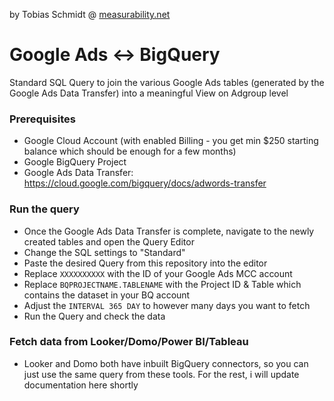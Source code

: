 by Tobias Schmidt @ [measurability.net](http://www.measurability.net) 

# Google Ads <-> BigQuery

Standard SQL Query to join the various Google Ads tables (generated by the Google Ads Data Transfer) into a meaningful View on Adgroup level

### Prerequisites

- Google Cloud Account (with enabled Billing - you get min $250 starting balance which should be enough for a few months)
- Google BigQuery Project
- Google Ads Data Transfer: https://cloud.google.com/bigquery/docs/adwords-transfer

### Run the query

- Once the Google Ads Data Transfer is complete, navigate to the newly created tables and open the Query Editor
- Change the SQL settings to "Standard"
- Paste the desired Query from this repository into the editor
- Replace ```XXXXXXXXXX``` with the ID of your Google Ads MCC account
- Replace ```BQPROJECTNAME.TABLENAME``` with the Project ID & Table which contains the dataset in your BQ account
- Adjust the ``` INTERVAL 365 DAY ``` to however many days you want to fetch
- Run the Query and check the data

### Fetch data from Looker/Domo/Power BI/Tableau

- Looker and Domo both have inbuilt BigQuery connectors, so you can just use the same query from these tools. For the rest, i will update documentation here shortly
